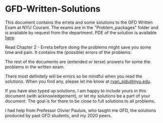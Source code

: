 # GFD-Written-Solutions
This document contains the erreta and some solutions to the GFD Written Exam at NYU Courant. The exams are in the "Problem\_packages" folder and is available by request from the department. PDE of the solution is available [here](https://drive.google.com/file/d/1KUx3hcL0IOHWuUP0YWinXTA-_gn1kcmq/view?usp=sharing).

Read Chapter 2 - Erreta before doing the problems might save you some time and pain. It contains the (possible) errors of the problems. 

The rest of the documents are (extended or terse) answers for some the problems in the written exam.

There most definitely will be errors so be mindful when you read the solutions. When you find any, please let me know at ryan_sjdu@nyu.edu. 

If you have also typed up solutions, I am happy to include yours in this document (with acknowledgement), or let my solutions be a part of your document. The goal is for there to be close to full solutions to all problems. 

I had help from Professor Olivier Pauluis, who taught me GFD, the solutions produced by past GFD students, and my 2020 peers.
